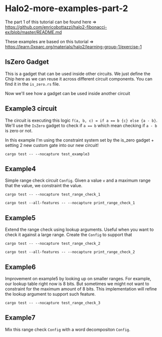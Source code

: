 # Halo2-more-examples-part-2

The part 1 of this tutorial can be found here => https://github.com/enricobottazzi/halo2-fibonacci-ex/blob/master/README.md

These examples are based on this tutorial => https://learn.0xparc.org/materials/halo2/learning-group-1/exercise-1

## IsZero Gadget

This is a gadget that can be used inside other circuits. We just define the Chip here as we can reuse it across different circuit components. You can find it in the `is_zero.rs` file.

Now we'll see how a gadget can be used inside another circuit

## Example3 circuit

The circuit is executing this logic `f(a, b, c) = if a == b {c} else {a - b}`. We'll use the `IsZero` gadget to check if `a == b` which mean checking if `a - b` is zero or not.

In this example I'm using the constraint system set by the is_zero gadget + setting 2 new custom gate into our new circuit!

```
cargo test -- --nocapture test_example3
```

## Example4

Simple range check circuit `Config`. Given a value `v` and a maximum range that the value, we constraint the value. 

```
cargo test -- --nocapture test_range_check_1
```

```
cargo test --all-features -- --nocapture print_range_check_1
```

## Example5

Extend the range check using lookup arguments. Useful when you want to check it against a large range. Create the `Config` to support that

```
cargo test -- --nocapture test_range_check_2
```

```
cargo test --all-features -- --nocapture print_range_check_2
```

## Example6

Improvement on example5 by looking up on smaller ranges. For example, our lookup table right now is 8 bits. But sometimes we might not want to constraint for the maximum amount of 8 bits. This implementation will refine the lookup argument to support such feature.

```
cargo test -- --nocapture test_range_check_3
```

## Example7

Mix this range check `Config` with a word decompositon `Config`.


